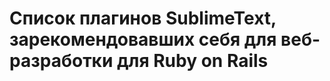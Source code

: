 Список плагинов SublimeText, зарекомендовавших себя для веб-разработки для Ruby on Rails
========================================================================================